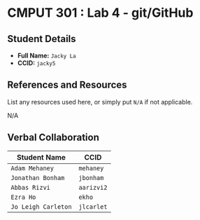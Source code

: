 # CMPUT 301 : Lab 4 - git/GitHub

## Student Details

- **Full Name:** `Jacky La`
- **CCID:** `jacky5`

## References and Resources

List any resources used here, or simply put `N/A` if not applicable.

N/A

## Verbal Collaboration

| Student Name        | CCID       |
| ------------------- | ---------- |
| `Adam Mehaney`      | `mehaney`  |
| `Jonathan Bonham`   | `jbonham`  |
| `Abbas Rizvi`       | `aarizvi2` |
| `Ezra Ho`           | `ekho`     |
| `Jo Leigh Carleton` | `jlcarlet` |
